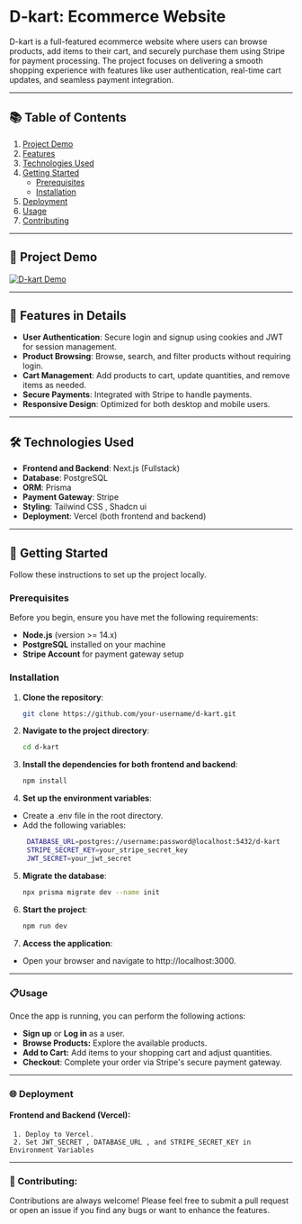 # D-kart: Ecommerce Website
D-kart is a full-featured ecommerce website where users can browse products, add items to their cart, and securely purchase them using Stripe for payment processing. The project focuses on delivering a smooth shopping experience with features like user authentication, real-time cart updates, and seamless payment integration.

---
## 📚 Table of Contents
1. [Project Demo](#video-demo)
2. [Features](#features)
3. [Technologies Used](#technologies-used)
4. [Getting Started](#getting-started)
    - [Prerequisites](#prerequisites)
    - [Installation](#installation)
5. [Deployment](#-deployment)
6. [Usage](#usage)
7. [Contributing](#contributing)

---
## 🎥 Project Demo

[![D-kart Demo](your_video_link)](your_video_link)

---

## **📝 Features in Details**
- **User Authentication**: Secure login and signup using cookies and JWT for session management.
- **Product Browsing**: Browse, search, and filter products without requiring login.
- **Cart Management**: Add products to cart, update quantities, and remove items as needed.
- **Secure Payments**: Integrated with Stripe to handle payments.
- **Responsive Design**: Optimized for both desktop and mobile users.

---

## 🛠️ Technologies Used

- **Frontend and Backend**: Next.js (Fullstack)
- **Database**: PostgreSQL
- **ORM**: Prisma
- **Payment Gateway**: Stripe
- **Styling**: Tailwind CSS , Shadcn ui
- **Deployment**: Vercel (both frontend and backend)

---

## 🚀 Getting Started

Follow these instructions to set up the project locally.

### Prerequisites

Before you begin, ensure you have met the following requirements:
- **Node.js** (version >= 14.x)
- **PostgreSQL** installed on your machine
- **Stripe Account** for payment gateway setup

### Installation

1. **Clone the repository**:
   ```bash
   git clone https://github.com/your-username/d-kart.git
2. **Navigate to the project directory**:
   ```bash
   cd d-kart
3. **Install the dependencies for both frontend and backend**:
   ```bash
   npm install
4. **Set up the environment variables**:
- Create a .env file in the root directory.
- Add the following variables:
   ```bash
    DATABASE_URL=postgres://username:password@localhost:5432/d-kart
    STRIPE_SECRET_KEY=your_stripe_secret_key
    JWT_SECRET=your_jwt_secret
5. **Migrate the database**:
   ```bash
   npx prisma migrate dev --name init
6. **Start the project**:
   ```bash
   npm run dev
7. **Access the application**:
- Open your browser and navigate to http://localhost:3000.


---

### 📋Usage

Once the app is running, you can perform the following actions:
- **Sign up** or **Log in** as a user.
- **Browse Products:** Explore the available products.
- **Add to Cart:** Add items to your shopping cart and adjust quantities.
- **Checkout**: Complete your order via Stripe's secure payment gateway.

---

### 🌐 Deployment
#### Frontend and Backend (Vercel):
     1. Deploy to Vercel.
     2. Set JWT_SECRET , DATABASE_URL , and STRIPE_SECRET_KEY in Environment Variables

---

### **🤝 Contributing**:
Contributions are always welcome! Please feel free to submit a pull request or open an issue if you find any bugs or want to enhance the features.